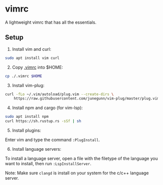 # vimrc

A lightweight vimrc that has all the essentials.

## Setup

1. Install vim and curl:

```bash
sudo apt install vim curl
```

2. Copy [.vimrc](./vimrc) into $HOME:

```bash
cp ./.vimrc $HOME
```

3. Install vim-plug:

```bash
curl -fLo ~/.vim/autoload/plug.vim --create-dirs \
    https://raw.githubusercontent.com/junegunn/vim-plug/master/plug.vim
```

4. Install npm and cargo (for vim-lsp):

```bash
sudo apt install npm
curl https://sh.rustup.rs -sSf | sh
```

5. Install plugins:

Enter vim and type the command ```:PlugInstall```.

6. Install language servers:

To install a language server, open a file with the filetype of the language you want to install, then run ```:LspInstallServer```.

Note: Make sure ```clangd``` is install on your system for the c/c++ language server.
